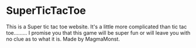 # SuperTicTacToe

This is a Super tic tac toe website. It's a little more complicated than tic tac toe......... I promise you that this game will be super fun or will leave you with no clue as to what it is. Made by MagmaMonst.
